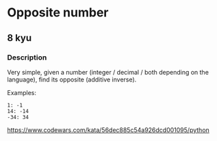 # Opposite number
## 8 kyu
### Description
Very simple, given a number (integer / decimal / both depending on the language), find its opposite (additive inverse).

Examples:
```commandline
1: -1
14: -14
-34: 34
```
https://www.codewars.com/kata/56dec885c54a926dcd001095/python